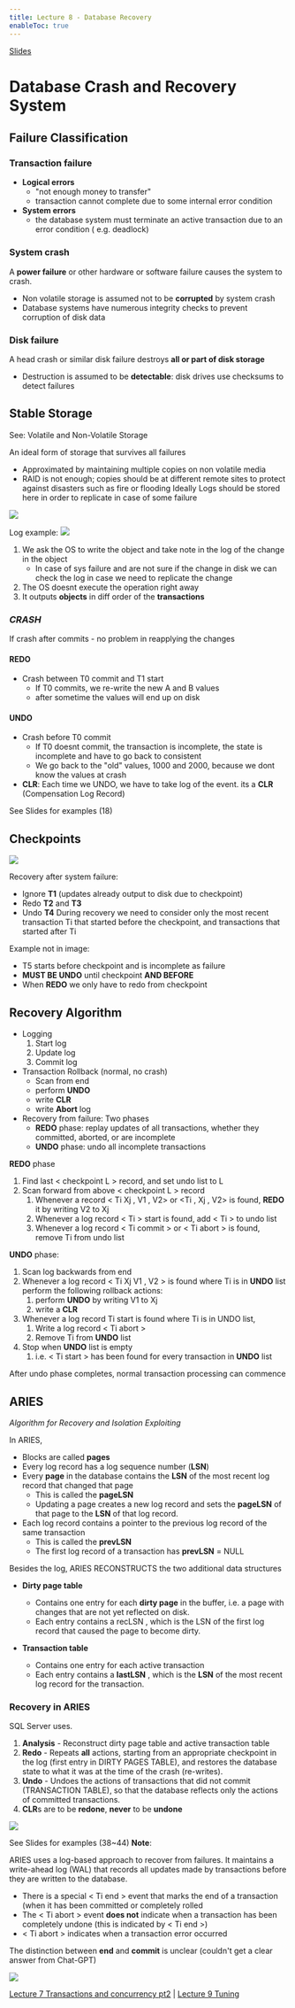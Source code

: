 ```yaml
---
title: Lecture 8 - Database Recovery
enableToc: true
---
```

[Slides](https://diogorainhalopes.github.io/adsi/slides/adsi-07-recovery.pdf)

# Database Crash and Recovery System
## Failure Classification

### Transaction failure
- **Logical errors**
	- "not enough money to transfer"
	- transaction cannot complete due to some internal error condition
- **System errors**
	- the database system must terminate an active transaction due to an error condition ( e.g. deadlock)

### System crash
A **power failure** or other hardware or software failure causes the system to crash.
- Non volatile storage is assumed not to be **corrupted** by system crash
- Database systems have numerous integrity checks to prevent corruption of disk data

### Disk failure
A head crash or similar disk failure destroys **all or part of disk storage**
- Destruction is assumed to be **detectable**: disk drives use checksums to detect failures

## Stable Storage

See: Volatile and Non-Volatile Storage

An ideal form of storage that survives all failures
- Approximated by maintaining multiple copies on non volatile media
- RAID is not enough; copies should be at different remote sites to protect against disasters such as fire or flooding
Ideally Logs should be stored here in order to replicate in case of some failure

![](assets/data_access.png)

Log example:
![](assets/log_ex.png)

1) We ask the OS to write the object and take note in the log of the change in the object
	- In case of sys failure and are not sure if the change in disk we can check the log in case we need to replicate the change
2) The OS doesnt execute the operation right away
3) It outputs **objects** in diff order of the **transactions**

### ***CRASH***
If crash after commits - no problem in reapplying the changes
#### REDO
- Crash between T0 commit and T1 start 
	- If T0 commits, we re-write the new A and B values
	- after sometime the values will end up on disk 
#### UNDO
- Crash before T0 commit
	- If T0 doesnt commit, the transaction is incomplete, the state is incomplete and have to go back to consistent
	- We go back to the "old" values, 1000 and 2000, because we dont know the values at crash
- **CLR**: Each time we UNDO, we have to take log of the event. its a **CLR** (Compensation Log Record)

See Slides for examples (18) 


## Checkpoints

![](assets/checkpoints.png)

Recovery after system failure:
- Ignore **T1** (updates already output to disk due to checkpoint)
- Redo **T2** and **T3**
- Undo **T4**
During recovery we need to consider only the most recent transaction Ti that started before the checkpoint, and transactions that started after Ti

Example not in image:
- T5 starts before checkpoint and is incomplete as failure
- **MUST BE UNDO** until checkpoint **AND BEFORE** 
- When **REDO** we only have to redo from checkpoint

## Recovery Algorithm

- Logging
	1) Start log
	2) Update log
	3) Commit log
- Transaction Rollback (normal, no crash)
	- Scan from end
	- perform **UNDO**
	- write **CLR**
	- write **Abort** log
- Recovery from failure: Two phases
	- **REDO** phase: replay updates of all transactions, whether they committed, aborted, or are incomplete
	- **UNDO** phase: undo all incomplete transactions

**REDO** phase
1. Find last < checkpoint L > record, and set undo list to L
2. Scan forward from above < checkpoint L > record
	1. Whenever a record < Ti Xj , V1 , V2> or <Ti , Xj , V2> is found, **REDO** it by writing V2 to Xj
	2. Whenever a log record < Ti > start is found, add < Ti > to undo list
	3. Whenever a log record < Ti commit > or < Ti abort > is found, remove Ti from undo list

**UNDO** phase:
1. Scan log backwards from end
1. Whenever a log record < Ti Xj V1 , V2 > is found where Ti is in **UNDO** list perform the following rollback actions:
	1. perform **UNDO** by writing V1 to Xj
	2. write a **CLR** <Ti Xj V1>
2. Whenever a log record Ti start is found where Ti is in UNDO list,
	1. Write a log record < Ti abort >
	1. Remove Ti from **UNDO** list
3. Stop when **UNDO** list is empty
	1. i.e. < Ti start > has been found for every transaction in **UNDO** list

After undo phase completes, normal transaction processing can commence

## ARIES
*Algorithm for Recovery and Isolation Exploiting*

In ARIES,
- Blocks are called **pages**
- Every log record has a log sequence number (**LSN**)
- Every **page** in the database contains the **LSN** of the most recent log record that changed that page
	- This is called the **pageLSN**
	-  Updating a page creates a new log record and sets the **pageLSN** of that page to the **LSN** of that log record.
- Each log record contains a pointer to the previous log record of the same transaction
	- This is called the **prevLSN**
	- The first log record of a transaction has **prevLSN** = NULL

Besides the log, ARIES RECONSTRUCTS the two additional data structures
- **Dirty page table**
	- Contains one entry for each **dirty page** in the buffer, i.e. a page with changes that are not yet reflected on disk.
	-  Each entry contains a recLSN , which is the LSN of the first log record that caused the page to become dirty.

- **Transaction table**
	- Contains one entry for each active transaction
	-  Each entry contains a **lastLSN** , which is the **LSN** of the most recent log record for the transaction.

### Recovery in ARIES
SQL Server uses.
1. **Analysis** - Reconstruct dirty page table and active transaction table
2. **Redo** - Repeats **all** actions, starting from an appropriate checkpoint in the log (first entry in DIRTY PAGES TABLE), and restores the database state to what it was at the time of the crash (re-writes).
3. **Undo** - Undoes the actions of transactions that did not commit (TRANSACTION TABLE), so that the database reflects only the actions of committed transactions.
4. **CLR**s are to be **redone**, **never** to be **undone**


![](assets/recov_aries.png)

See Slides for examples (38~44)
**Note**: 

ARIES uses a log-based approach to recover from failures. It maintains a write-ahead log (WAL) that records all updates made by transactions before they are written to the database.

-  There is a special < Ti end > event that marks the end of a transaction (when it has been committed or completely rolled
- The < Ti abort > event **does not** indicate when a transaction has been completely undone (this is indicated by < Ti end >)
- < Ti abort > indicates when a transaction error occurred

The distinction between **end** and **commit** is unclear (couldn't get a clear answer from Chat-GPT)


![](assets/ARIES_ex1.png)



[Lecture 7 Transactions and concurrency pt2](Lectures/Lecture-7-Transactions-and-concurrency-pt2.md) | [Lecture 9 Tuning](Lectures/Lecture-9-Database-Tuning.md)
